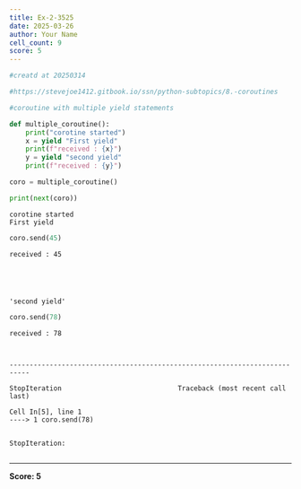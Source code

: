 ```yaml
---
title: Ex-2-3525
date: 2025-03-26
author: Your Name
cell_count: 9
score: 5
---
```


```python
#creatd at 20250314
```


```python
#https://stevejoe1412.gitbook.io/ssn/python-subtopics/8.-coroutines
```


```python
#coroutine with multiple yield statements
```


```python
def multiple_coroutine():
    print("corotine started")
    x = yield "First yield"
    print(f"received : {x}")
    y = yield "second yield"
    print(f"received : {y}")
```


```python
coro = multiple_coroutine()
```


```python
print(next(coro))
```

    corotine started
    First yield



```python
coro.send(45)
```

    received : 45





    'second yield'




```python
coro.send(78)
```

    received : 78



    ---------------------------------------------------------------------------

    StopIteration                             Traceback (most recent call last)

    Cell In[5], line 1
    ----> 1 coro.send(78)


    StopIteration: 



```python

```


---
**Score: 5**